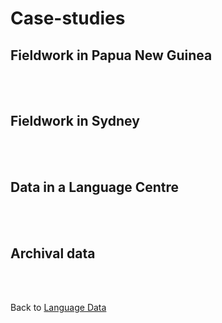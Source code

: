 # Case-studies

## Fieldwork in Papua New Guinea
<br />
<br />

## Fieldwork in Sydney
<br />
<br />

## Data in a Language Centre
<br />
<br />

## Archival data
<br />
<br />

Back to [Language Data](../data/)

